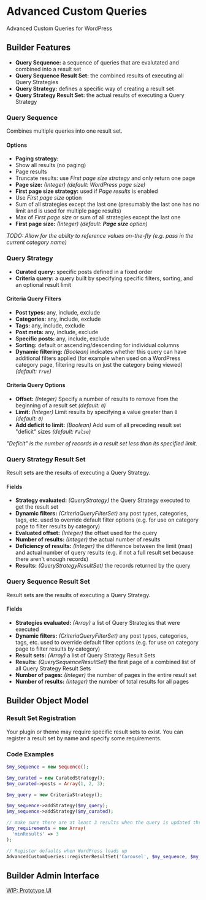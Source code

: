 # Advanced Custom Queries

Advanced Custom Queries for WordPress

## Builder Features

* **Query Sequence:** a sequence of queries that are evalutated and combined into a result set
* **Query Sequence Result Set:** the combined results of executing all Query Strategies
* **Query Strategy:** defines a specific way of creating a result set
* **Query Strategy Result Set:** the actual results of executing a Query Strategy

### Query Sequence

Combines multiple queries into one result set.

#### Options

* **Paging strategy:**
 * Show all results (no paging)
 * Page results
 * Truncate results: use _First page size strategy_ and only return one page
* **Page size:** _(Integer)_ _(default: WordPress page size)_
* **First page size strategy:** used if _Page results_ is enabled
 * Use _First page size_ option
 * Sum of all strategies except the last one (presumably the last one has no limit and is used for multiple page results)
 * Max of _First page size_ or sum of all strategies except the last one
* **First page size:** _(Integer)_ _(default: **Page size** option)_

_TODO: Allow for the ability to reference values on-the-fly (e.g. pass in the current category name)_

### Query Strategy

* **Curated query:** specific posts defined in a fixed order
* **Criteria query:** a query built by specifying specific filters, sorting, and an optional result limit

#### Criteria Query Filters

* **Post types:** any, include, exclude
* **Categories:** any, include, exclude
* **Tags:** any, include, exclude
* **Post meta:** any, include, exclude
* **Specific posts:** any, include, exclude
* **Sorting:** default or ascending/descending for individual columns
* **Dynamic filtering:** _(Boolean)_ indicates whether this query can have additional filters applied (for example when used on a WordPress category page, filtering results on just the category being viewed) _(default: `True`)_

#### Criteria Query Options

* **Offset:** _(Integer)_ Specify a number of results to remove from the beginning of a result set _(default: `0`)_
* **Limit:** _(Integer)_ Limit results by specifying a value greater than `0` _(default: `0`)_
* **Add deficit to limit:** _(Boolean)_ Add sum of all preceding result set "deficit" sizes _(default: `False`)_

_"Deficit" is the number of records in a result set less than its specified limit._

### Query Strategy Result Set

Result sets are the results of executing a Query Strategy.

#### Fields

* **Strategy evaluated:** _(QueryStrategy)_ the Query Strategy executed to get the result set
* **Dynamic filters:** _(CriteriaQueryFilterSet)_ any post types, categories, tags, etc. used to override default filter options (e.g. for use on category page to filter results by category)
* **Evaluated offset:** _(Integer)_ the offset used for the query
* **Number of results:** _(Integer)_ the actual number of results
* **Deficiency of results:** _(Integer)_ the difference between the limit (max) and actual number of query results (e.g. if not a full result set because there aren't enough records)
* **Results:** _(QueryStrategyResultSet)_ the records returned by the query

### Query Sequence Result Set

Result sets are the results of executing a Query Strategy.

#### Fields

* **Strategies evaluated:** _(Array<QueryStrategy>)_ a list of Query Strategies that were executed
* **Dynamic filters:** _(CriteriaQueryFilterSet)_ any post types, categories, tags, etc. used to override default filter options (e.g. for use on category page to filter results by category)
* **Result sets:** _(Array<QueryStrategyResultSet>)_ a list of Query Strategy Result Sets
* **Results:** _(QuerySequenceResultSet)_ the first page of a combined list of all Query Strategy Result Sets
* **Number of pages:** _(Integer)_ the number of pages in the entire result set
* **Number of results:** _(Integer)_ the number of total results for all pages

## Builder Object Model

### Result Set Registration

Your plugin or theme may require specific result sets to exist. You can register a result set by name and specify some requirements.

### Code Examples

```php
$my_sequence = new Sequence();

$my_curated = new CuratedStrategy();
$my_curated->posts = Array(1, 2, 3);

$my_query = new CriteriaStrategy();

$my_sequence->addStrategy($my_query);
$my_sequence->addStrategy($my_curated);

// make sure there are at least 3 results when the query is updated through the admin
$my_requirements = new Array(
  'minResults' => 3
);

// Register defaults when WordPress loads up
AdvancedCustomQueries::registerResultSet('Carousel', $my_sequence, $my_requirements);
```

## Builder Admin Interface

[WIP: Prototype UI](./ui/prototype.html)


